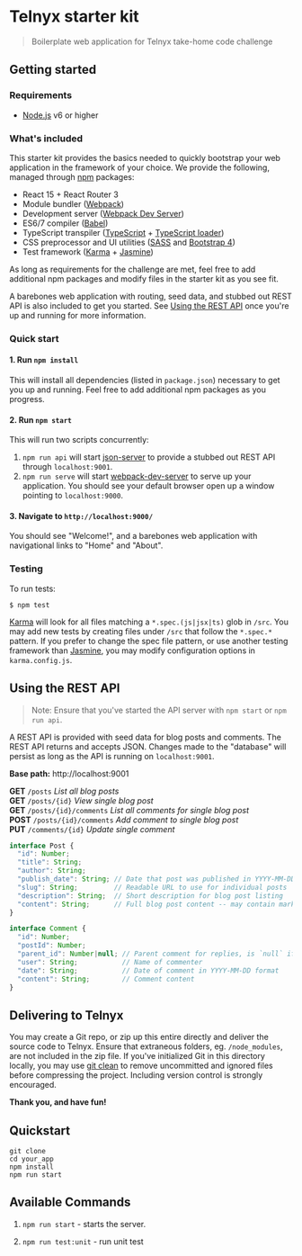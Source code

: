 # Telnyx starter kit
> Boilerplate web application for Telnyx take-home code challenge

## Getting started

### Requirements

* [Node.js](https://nodejs.org/en/) v6 or higher

### What's included

This starter kit provides the basics needed to quickly bootstrap your web application in the framework of your choice.  We provide the following, managed through [npm](https://www.npmjs.com/) packages:

* React 15 + React Router 3
* Module bundler ([Webpack](https://webpack.js.org/))
* Development server ([Webpack Dev Server](https://github.com/webpack/webpack-dev-server))
* ES6/7 compiler ([Babel](https://babeljs.io/))
* TypeScript transpiler ([TypeScript](https://www.typescriptlang.org/) + [TypeScript loader](https://github.com/TypeStrong/ts-loader))
* CSS preprocessor and UI utilities ([SASS](http://sass-lang.com/) and [Bootstrap 4](https://getbootstrap.com/))
* Test framework ([Karma](https://karma-runner.github.io/1.0/index.html) + [Jasmine](https://jasmine.github.io/2.8/introduction))

As long as requirements for the challenge are met, feel free to add additional npm packages and modify files in the starter kit as you see fit.

A barebones web application with routing, seed data, and stubbed out REST API is also included to get you started.  See [Using the REST API](#using-the-rest-api) once you're up and running for more information.

### Quick start

#### 1. Run `npm install`

This will install all dependencies (listed in `package.json`) necessary to get you up and running.  Feel free to add additional npm packages as you progress.

#### 2. Run `npm start`

This will run two scripts concurrently:
1. `npm run api` will start [json-server](https://github.com/typicode/json-server) to provide a stubbed out REST API through `localhost:9001`.
2. `npm run serve` will start [webpack-dev-server](https://github.com/webpack/webpack-dev-server) to serve up your application.  You should see your default browser open up a window pointing to `localhost:9000`.

#### 3. Navigate to `http://localhost:9000/`

You should see "Welcome!", and a barebones web application with navigational links to "Home" and "About".

### Testing

To run tests:
```shell
$ npm test
```

[Karma](https://karma-runner.github.io/1.0/index.html) will look for all files matching a `*.spec.(js|jsx|ts)` glob in `/src`.  You may add new tests by creating files under `/src` that follow the `*.spec.*` pattern.  If you prefer to change the spec file pattern, or use another testing framework than [Jasmine](https://jasmine.github.io/2.5/introduction), you may modify configuration options in `karma.config.js`.

## Using the REST API

> Note: Ensure that you've started the API server with `npm start` or `npm run api`.

A REST API is provided with seed data for blog posts and comments.  The REST API returns and accepts JSON.  Changes made to the "database" will persist as long as the API is running on `localhost:9001`.

**Base path:** http://localhost:9001

**GET** `/posts` *List all blog posts*<br>
**GET** `/posts/{id}` *View single blog post*<br>
**GET** `/posts/{id}/comments` *List all comments for single blog post*<br>
**POST** `/posts/{id}/comments` *Add comment to single blog post*<br>
**PUT** `/comments/{id}` *Update single comment*<br>

```javascript
interface Post {
  "id": Number;
  "title": String;
  "author": String;
  "publish_date": String; // Date that post was published in YYYY-MM-DD format
  "slug": String;         // Readable URL to use for individual posts
  "description": String;  // Short description for blog post listing
  "content": String;      // Full blog post content -- may contain markup
}

```

```javascript
interface Comment {
  "id": Number;
  "postId": Number;
  "parent_id": Number|null; // Parent comment for replies, is `null` if top-level comment
  "user": String;           // Name of commenter
  "date": String;           // Date of comment in YYYY-MM-DD format
  "content": String;        // Comment content
}
```

## Delivering to Telnyx

You may create a Git repo, or zip up this entire directly and deliver the source code to Telnyx.  Ensure that extraneous folders, eg. `/node_modules`, are not included in the zip file.  If you've initialized Git in this directory locally, you may use [git clean](https://git-scm.com/docs/git-clean) to remove uncommitted and ignored files before compressing the project.  Including version control is strongly encouraged.

**Thank you, and have fun!**

## Quickstart
```
git clone
cd your_app
npm install
npm run start
```

## Available Commands
1. `npm run start` - starts the server.

2. `npm run test:unit` - run unit test


